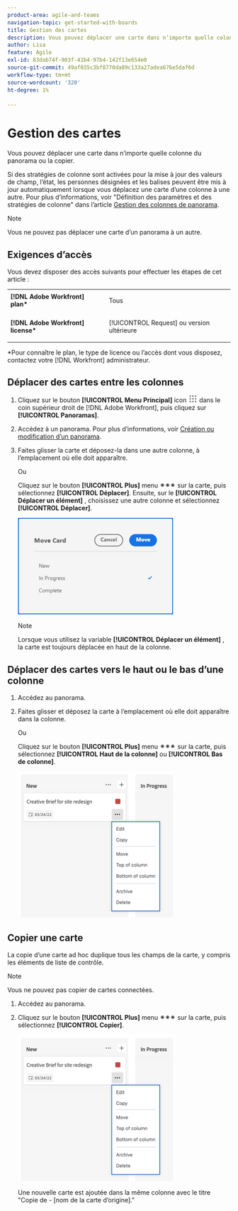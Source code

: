```yaml
---
product-area: agile-and-teams
navigation-topic: get-started-with-boards
title: Gestion des cartes
description: Vous pouvez déplacer une carte dans n’importe quelle colonne du panorama ou la copier.
author: Lisa
feature: Agile
exl-id: 83dab74f-903f-41b4-97b4-142f13e654e0
source-git-commit: 49af035c3bf8770da89c133a27adea676e5daf6d
workflow-type: tm+mt
source-wordcount: '320'
ht-degree: 1%

---
```


# Gestion des cartes

Vous pouvez déplacer une carte dans n’importe quelle colonne du panorama ou la copier.

Si des stratégies de colonne sont activées pour la mise à jour des valeurs de champ, l’état, les personnes désignées et les balises peuvent être mis à jour automatiquement lorsque vous déplacez une carte d’une colonne à une autre. Pour plus d’informations, voir &quot;Définition des paramètres et des stratégies de colonne&quot; dans l’article [Gestion des colonnes de panorama](/help/quicksilver/agile/get-started-with-boards/manage-board-columns.md).

>[!NOTE]
>
>Vous ne pouvez pas déplacer une carte d’un panorama à un autre.

## Exigences d’accès

Vous devez disposer des accès suivants pour effectuer les étapes de cet article :

<table style="table-layout:auto"> 
 <col> 
 </col> 
 <col> 
 </col> 
 <tbody> 
  <tr> 
   <td role="rowheader"><strong>[!DNL Adobe Workfront] plan*</strong></td> 
   <td> <p>Tous</p> </td> 
  </tr> 
  <tr> 
   <td role="rowheader"><strong>[!DNL Adobe Workfront] license*</strong></td> 
   <td> <p>[!UICONTROL Request] ou version ultérieure</p> </td> 
  </tr> 
 </tbody> 
</table>

&#42;Pour connaître le plan, le type de licence ou l’accès dont vous disposez, contactez votre [!DNL Workfront] administrateur.

## Déplacer des cartes entre les colonnes

1. Cliquez sur le bouton **[!UICONTROL Menu Principal]** icon ![](assets/main-menu-icon.png) dans le coin supérieur droit de [!DNL Adobe Workfront], puis cliquez sur **[!UICONTROL Panoramas]**.
1. Accédez à un panorama. Pour plus d’informations, voir [Création ou modification d’un panorama](../../agile/get-started-with-boards/create-edit-board.md).
1. Faites glisser la carte et déposez-la dans une autre colonne, à l’emplacement où elle doit apparaître.

   Ou

   Cliquez sur le bouton **[!UICONTROL Plus]** menu ![Plus de menu](assets/more-icon-spectrum.png) sur la carte, puis sélectionnez **[!UICONTROL Déplacer]**. Ensuite, sur le **[!UICONTROL Déplacer un élément]** , choisissez une autre colonne et sélectionnez **[!UICONTROL Déplacer]**.

   ![Déplacer la carte](assets/boards-move-card-350x217.png)

   >[!NOTE]
   >
   >Lorsque vous utilisez la variable **[!UICONTROL Déplacer un élément]** , la carte est toujours déplacée en haut de la colonne.

## Déplacer des cartes vers le haut ou le bas d’une colonne

1. Accédez au panorama.
1. Faites glisser et déposez la carte à l’emplacement où elle doit apparaître dans la colonne.

   Ou

   Cliquez sur le bouton **[!UICONTROL Plus]** menu ![Plus de menu](assets/more-icon-spectrum.png) sur la carte, puis sélectionnez **[!UICONTROL Haut de la colonne]** ou **[!UICONTROL Bas de colonne]**.

   ![Plus de menu](assets/boards-moremenu-350x329.png)

## Copier une carte

La copie d’une carte ad hoc duplique tous les champs de la carte, y compris les éléments de liste de contrôle.

>[!NOTE]
>
>Vous ne pouvez pas copier de cartes connectées.

1. Accédez au panorama.
1. Cliquez sur le bouton **[!UICONTROL Plus]** menu ![[!UICONTROL Plus de menu]](assets/more-icon-spectrum.png) sur la carte, puis sélectionnez **[!UICONTROL Copier]**.

   ![Plus de menu](assets/boards-moremenu-350x329.png)

   Une nouvelle carte est ajoutée dans la même colonne avec le titre &quot;Copie de - [nom de la carte d’origine].&quot;
